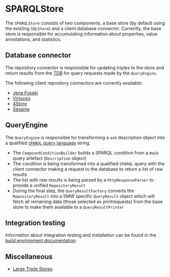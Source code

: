 # SPARQLStore

The `SPARQLStore` consists of two components, a base store (by default using the existing `SQLStore`) and a client database connector. Currently, the base store is responsible for accumulating information about properties, value annotations, and statistics.

## Database connector

The repository connector is responsible for updating triples to the store and return results from the [TDB][tdb] for query requests made by the `QueryEngine`.

The following client repository connectors are currently available:

- [Jena Fuseki][fuseki]
- [Virtuoso][virtuoso]
- [4Store][4store]
- [Sesame][sesame]

## QueryEngine

The `QueryEngine` is responsible for transforming a `ask` description object into a qualified
[`SPARQL` query language][sparql-query] string.

- The `CompoundConditionBuilder` builds a SPARQL condition from a `#ask` query artefact (`Description` object)
- The condition is being transformed into a qualified `SPARQL` query with the client connector making a request to the database to return a list of raw results
- The list with raw results is being parsed by a `HttpResponseParser` to provide a unified `RepositoryResult`
- During the final step, the `QueryResultFactory` converts the `RepositoryResult` into a SMW specific `QueryResult` object which will fetch all remaining data (those selected as printrequests) from the base store to make them available to a `QueryResultPrinter`

## Integration testing

Information about integration testing and installation can be found in the [build environment documentation](../../../build/travis/README.md).

## Miscellaneous

- [Large Triple Stores](http://www.w3.org/wiki/LargeTripleStores)

[fuseki]: https://jena.apache.org/
[fuseki-dataset]: https://jena.apache.org/documentation/tdb/dynamic_datasets.html
[sparql-query]:http://www.w3.org/TR/sparql11-query/
[sparql-dataset]: https://www.w3.org/TR/sparql11-query/#specifyingDataset
[virtuoso]: https://github.com/openlink/virtuoso-opensource
[4store]: https://github.com/garlik/4store
[tdb]: http://en.wikipedia.org/wiki/Triplestore
[sesame]: http://rdf4j.org/